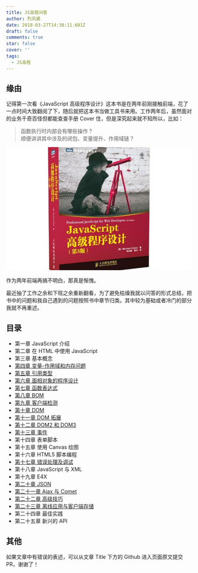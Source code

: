 ```yaml
---
title: JS高程问答
author: 烈风裘
date: 2018-03-27T14:38:11.601Z
draft: false
comments: true
star: false
cover: ''
tags: 
  - JS高程
---
```


## 缘由

记得第一次看《JavaScript 高级程序设计》这本书是在两年前刚接触前端，花了一点时间大致翻阅了下，随后就把这本书当做工具书来用。工作两年后，虽然面对的业务千奇百怪但都能查查手册 Cover 住，但是深究起来就不知所以，比如：

> 函数执行时内部会有哪些操作？  
> 顺便讲讲其中涉及的闭包、变量提升、作用域链？

![JS高程](book.jpg)

作为两年前端再搞不明白，那真是惭愧。

最近抽了工作之余和下班之余重新翻看，为了避免枯燥我就以问答的形式总结，把书中的问题和我自己遇到的问题按照书中章节归类。其中较为基础或者冷门的部分我就不再重述。

## 目录

* 第一章 JavaScript 介绍
* 第二章 在 HTML 中使用 JavaScript
* 第三章 基本概念
* [第四章 变量-作用域和内存问题](/di-si-zhang-bian-liang/)
* [第五章 引用类型](/di-wu-zhang-yin-yong-lei-xing/)
* [第六章 面相对象的程序设计](/di-liu-lu-zhang-mian-xiang-dui-xiang/)
* [第七章 函数表达式](/di-qi-zhang-han-shu-shuo-biao-da-shi/)
* [第八章 BOM](/di-ba-zhang-BOM/)
* [第九章 客户端检测](/di-jiu-zhang-ke-hu-duan-jian-ce/)
* [第十章 DOM](/di-shi-zhang-DOM/)
* [第十一章 DOM 拓展](/di-shi-yi-zhang-DOM-tuo-ta-zhi-zhan/)
* [第十二章 DOM2 和 DOM3](/di-shi-er-zhang-DOM2-he-huo-hu-DOM3/)
* [第十三章 事件](/di-shi-san-zhang-shi-jian/)
* 第十四章 表单脚本
* 第十五章 使用 Canvas 绘图
* 第十六章 HTML5 脚本编程
* [第十七章 错误处理及调试](/di-shi-qi-zhang-cuo/)
* 第十八章 JavaScript 与 XML
* 第十九章 E4X
* [第二十章 JSON](/di-20-zhang-json/)
* [第二十一章 Ajax 与 Comet](/di-er-shi-yi-zhang/)
* [第二十二章 高级技巧](/di-er-shi-er-zhang/)
* [第二十三章 离线应用与客户端存储](/di-er-shi-san-zhang/)
* 第二十四章 最佳实践
* 第二十五章 新兴的 API

## 其他

如果文章中有错误的表述，可以从文章 Title 下方的 Github 进入页面原文提交 PR，谢谢了！
